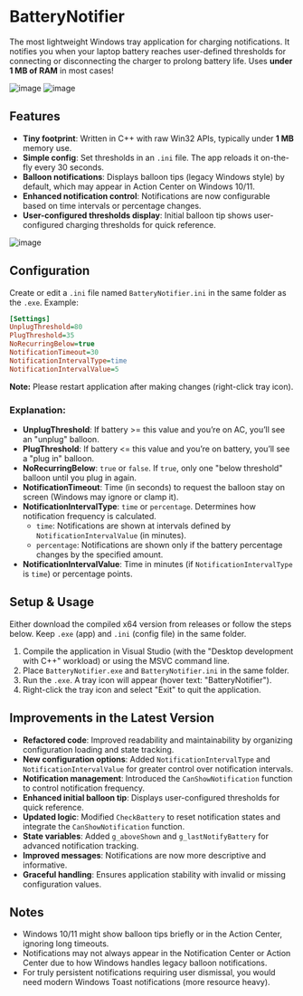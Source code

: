 # BatteryNotifier

The most lightweight Windows tray application for charging notifications. It notifies you when your laptop battery reaches user-defined thresholds for connecting or disconnecting the charger to prolong battery life. Uses **under 1 MB of RAM** in most cases!

![image](https://github.com/user-attachments/assets/ba511a98-06e0-4d29-bdad-51c21d8e5a04)
![image](https://github.com/user-attachments/assets/260ce7bb-e010-438d-a29d-8e2d7e63de3a)



## Features

- **Tiny footprint**: Written in C++ with raw Win32 APIs, typically under **1 MB** memory use.
- **Simple config**: Set thresholds in an `.ini` file. The app reloads it on-the-fly every 30 seconds.
- **Balloon notifications**: Displays balloon tips (legacy Windows style) by default, which may appear in Action Center on Windows 10/11.
- **Enhanced notification control**: Notifications are now configurable based on time intervals or percentage changes.
- **User-configured thresholds display**: Initial balloon tip shows user-configured charging thresholds for quick reference.

![image](https://github.com/user-attachments/assets/a509f4e8-bf50-4aad-b171-8dc526d52762)

## Configuration

Create or edit a `.ini` file named `BatteryNotifier.ini` in the same folder as the `.exe`. Example:  



```ini
[Settings]
UnplugThreshold=80
PlugThreshold=35
NoRecurringBelow=true
NotificationTimeout=30
NotificationIntervalType=time
NotificationIntervalValue=5
```
**Note:** Please restart application after making changes (right-click tray icon).  

### Explanation:
- **UnplugThreshold**: If battery >= this value and you’re on AC, you’ll see an "unplug" balloon.
- **PlugThreshold**: If battery <= this value and you’re on battery, you’ll see a "plug in" balloon.
- **NoRecurringBelow**: `true` or `false`. If `true`, only one "below threshold" balloon until you plug in again.
- **NotificationTimeout**: Time (in seconds) to request the balloon stay on screen (Windows may ignore or clamp it).
- **NotificationIntervalType**: `time` or `percentage`. Determines how notification frequency is calculated.
  - `time`: Notifications are shown at intervals defined by `NotificationIntervalValue` (in minutes).
  - `percentage`: Notifications are shown only if the battery percentage changes by the specified amount.
- **NotificationIntervalValue**: Time in minutes (if `NotificationIntervalType` is `time`) or percentage points.

## Setup & Usage

Either download the compiled x64 version from releases or follow the steps below. Keep `.exe` (app) and `.ini` (config file) in the same folder.

1. Compile the application in Visual Studio (with the "Desktop development with C++" workload) or using the MSVC command line.
2. Place `BatteryNotifier.exe` and `BatteryNotifier.ini` in the same folder.
3. Run the `.exe`. A tray icon will appear (hover text: "BatteryNotifier").
4. Right-click the tray icon and select "Exit" to quit the application.

## Improvements in the Latest Version

- **Refactored code**: Improved readability and maintainability by organizing configuration loading and state tracking.
- **New configuration options**: Added `NotificationIntervalType` and `NotificationIntervalValue` for greater control over notification intervals.
- **Notification management**: Introduced the `CanShowNotification` function to control notification frequency.
- **Enhanced initial balloon tip**: Displays user-configured thresholds for quick reference.
- **Updated logic**: Modified `CheckBattery` to reset notification states and integrate the `CanShowNotification` function.
- **State variables**: Added `g_aboveShown` and `g_lastNotifyBattery` for advanced notification tracking.
- **Improved messages**: Notifications are now more descriptive and informative.
- **Graceful handling**: Ensures application stability with invalid or missing configuration values.

## Notes

- Windows 10/11 might show balloon tips briefly or in the Action Center, ignoring long timeouts.
- Notifications may not always appear in the Notification Center or Action Center due to how Windows handles legacy balloon notifications.
- For truly persistent notifications requiring user dismissal, you would need modern Windows Toast notifications (more resource heavy).

